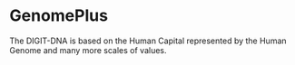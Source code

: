# GenomePlus
The DIGIT-DNA is based on the Human Capital represented by the Human Genome and many more scales of values.
